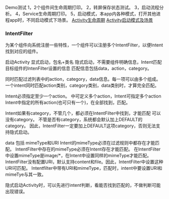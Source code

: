 Demo测试
1，2个组件间生命周期打印。
2，转屏保存状态测试。
3，启动流程分析。
4，Service生命周期打印。
5，启动模式，本app内各种模式，打开其他进程app时，不同启动模式下场景。
[Activity生命周期](https://www.jianshu.com/p/4ced02b11cf4)
[Activity启动模式及场景](https://www.jianshu.com/p/4ea4530ab847)

### IntentFilter
为某个组件向系统注册一些特性，一个组件可以注册多个IntentFilter，以便Intent找到对应的组件。

启动Activity
显式启动，包名+类名
隐式启动，不需要组件明确信息，Intent匹配目标组件的IntenFilter设置的信息
匹配信息包括data，action，category。

同时匹配过滤列表中的action，category，data信息。每一项可以由多个组成。一个intent同时匹配action类别，category类别，data类别时，才算完全匹配。

Intent必须指定至少一个action。
<intent-filter>中可定义多个action，Intent可指定多个action
Intent中指定的所有action(也可只有一个)，在<intent-filter>全部找到，匹配。

Intent如果有category，不管几个，都必须在IntentFilter中找到，才能匹配
可以没有category。
不管是否有category，系统都会默认加上DEFAULT的category。
因此，IntentFilter一定要加上DEFAULT这项category，否则无法支持隐式启动。

data 包括 mimeType和URI
Intent的mimeType必须在过滤规则中都存在才能匹配。
IntentFilter中存在的mimeType必须在Intent存在才能匹配。
在IntentFilter中设置mimeType是image/*，在Intent中设置同样的mimeType才能匹配。
IntentFilter没有配置URI，默认支持content和file。因此，IntentFilter中设置这种URI可匹配。
Intentfilter中带有URI和mimeType，匹配时，intent中要设置URI和mimeTye与其一致。

隐式启动Activity时，可以先进行intent判断，看能否找到匹配的，不做判断可能出现错误。



